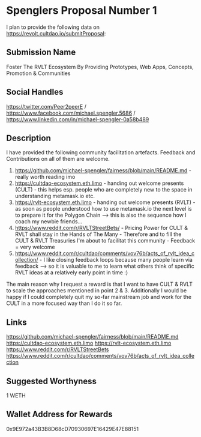 # Spenglers Proposal Number 1
I plan to provide the following data on https://revolt.cultdao.io/submitProposal: 

## Submission Name
Foster The RVLT Ecosystem By Providing Prototypes, Web Apps, Concepts, Promotion & Communities

## Social Handles
https://twitter.com/Peer2peerE / https://www.facebook.com/michael.spengler.5686 / https://www.linkedin.com/in/michael-spengler-0a58b489

## Description
I have provided the following community facilitation artefacts. Feedback and Contributions on all of them are welcome.

1. https://github.com/michael-spengler/fairness/blob/main/README.md - really worth reading imo
2. https://cultdao-ecosystem.eth.limo - handing out welcome presents (CULT) - this helps esp. people who are completely new to the space in understanding metamask.io etc. 
3. https://rvlt-ecosystem.eth.limo - handing out welcome presents (RVLT) - as soon as people understood how to use metamask.io the next level is to prepare it for the Polygon Chain --> this is also the sequence how I coach my newbie friends...
4. https://www.reddit.com/r/RVLTStreetBets/ - Pricing Power for CULT & RVLT shall stay in the Hands of The Many - Therefore and to fill the CULT & RVLT Treasuries I'm about to facilitat this community - Feedback = very welcome
5. https://www.reddit.com/r/cultdao/comments/vov76b/acts_of_rvlt_idea_collection/ - I like closing feedback loops because many people learn via feedback --> so it is valuable to me to learn what others think of specific RVLT ideas at a relatively early point in time :)

The main reason why I request a reward is that I want to have CULT & RVLT to scale the approaches mentioned in point 2 & 3. 
Additionally I would be happy if I could completely quit my so-far mainstream job and work for the CULT in a more focused way than I do it so far.

## Links
https://github.com/michael-spengler/fairness/blob/main/README.md  
https://cultdao-ecosystem.eth.limo
https://rvlt-ecosystem.eth.limo
https://www.reddit.com/r/RVLTStreetBets
https://www.reddit.com/r/cultdao/comments/vov76b/acts_of_rvlt_idea_collection

## Suggested Worthyness 
1 WETH

## Wallet Address for Rewards
0x9E972a43B3B8D68cD70930697E16429E47E88151
